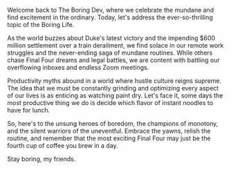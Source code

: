 Welcome back to The Boring Dev, where we celebrate the mundane and find excitement in the ordinary. Today, let's address the ever-so-thrilling topic of the Boring Life. 

As the world buzzes about Duke's latest victory and the impending $600 million settlement over a train derailment, we find solace in our remote work struggles and the never-ending saga of mundane routines. While others chase Final Four dreams and legal battles, we are content with battling our overflowing inboxes and endless Zoom meetings.

Productivity myths abound in a world where hustle culture reigns supreme. The idea that we must be constantly grinding and optimizing every aspect of our lives is as enticing as watching paint dry. Let's face it, some days the most productive thing we do is decide which flavor of instant noodles to have for lunch.

So, here's to the unsung heroes of boredom, the champions of monotony, and the silent warriors of the uneventful. Embrace the yawns, relish the routine, and remember that the most exciting Final Four may just be the fourth cup of coffee you brew in a day.

Stay boring, my friends.